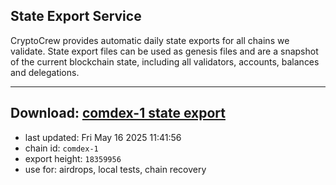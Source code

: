 ## State Export Service
CryptoCrew provides automatic daily state exports for all chains we validate. State export files can be used as genesis files and are a snapshot of the current blockchain state, including all validators, accounts, balances and delegations.

---
**Download: [comdex-1 state export](https://dl-eu2.ccvalidators.com/SERVICE/comdex/comdex-1_export_18359956.json)**
---

- last updated: Fri May 16 2025 11:41:56
- chain id: `comdex-1`
- export height: `18359956`
- use for: airdrops, local tests, chain recovery
